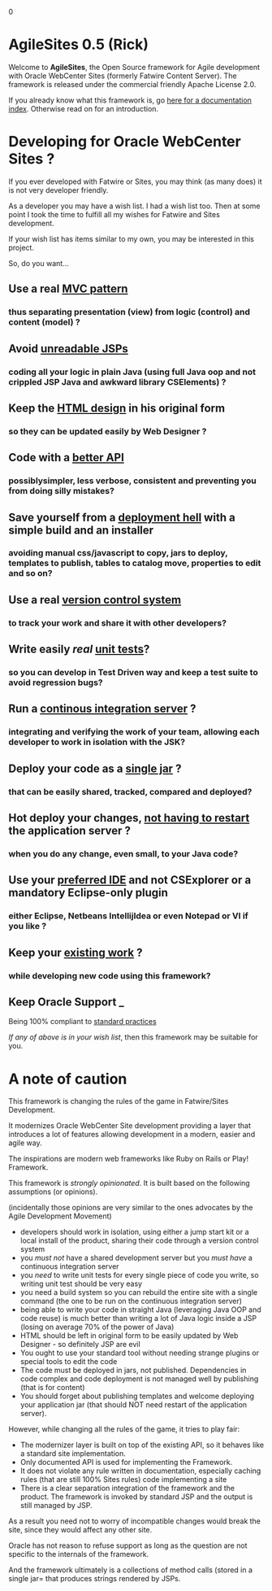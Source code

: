0
# AgileSites 0.5 (Rick)

Welcome to **AgileSites**, the Open Source framework for Agile development with Oracle WebCenter Sites (formerly Fatwire Content Server). The framework is released under the commercial friendly Apache License 2.0.

If you already know what this framework is, go [here for a documentation index](/doc/Index.md). Otherwise read on for an introduction.

# Developing for Oracle  WebCenter Sites ?

If you ever developed with Fatwire or Sites, you may think (as many does) it is not very developer friendly.

As a developer you may have a wish list. I had a wish list too. Then at some point I took the time to fulfill all my wishes for Fatwire and Sites development.

If your wish list has items similar to my own, you may be interested in this project. 

So, do you want...

## Use a __real__ [MVC pattern](/doc/Features.md#MVC)  

### thus separating presentation (view) from logic (control) and content (model) ?

## Avoid [unreadable JSPs](/doc/Features.md#NoJSP) 

### coding all your logic in plain Java (using full Java oop and not crippled JSP Java and awkward library CSElements) ?

## Keep the [HTML design](/doc/Features.md#HTML) in his original form 

### so they can be updated easily by Web Designer ?

## Code with a [better API](/doc/Features.md#API)

### possiblysimpler, less verbose, consistent and preventing you from doing silly mistakes?

## Save yourself from a [deployment hell](/doc/Features.md#Deploy) with a simple build and an installer

### avoiding manual  css/javascript to copy, jars to deploy, templates to publish, tables to catalog move, properties to edit and so on?

## Use a real [version control system](/doc/Features.md#VCS) 

### to track your work and share it with other developers?

## Write easily *real* [unit tests](/doc/Features.md#UnitTest)?

### so you can develop in Test Driven way and keep a test suite to avoid regression bugs?

## Run a [continous integration server](/doc/Features.md#CI) ?

### integrating and verifying the work of your team, allowing each developer to work in isolation with the JSK?

## Deploy your code as a [single jar](/doc/Features.md#Jar) ?

### that can be easily shared, tracked, compared and deployed?

##  Hot deploy your changes, [not having to restart](/doc/Features.md#HotDeploy) the application server ?

### when you do any change, even small, to your Java code?

## Use your [preferred IDE](/doc/Features.md#IDE) and not CSExplorer or a mandatory Eclipse-only plugin

### either  Eclipse, Netbeans IntellijIdea or even Notepad or VI if you like ?

## Keep your [existing work](/doc/Features.md#Compatible) ?

### while developing new code using this framework?

## Keep Oracle Support _

Being 100% compliant to [standard practices](/doc/Features.md#Support) 


*If any of above is in your wish list*, then this framework may be suitable for you.

# A note of caution

This framework is changing the rules of the game in Fatwire/Sites Development. 

It modernizes Oracle WebCenter Site development providing a layer that introduces a lot of features allowing development in a modern, easier and agile way. 

The inspirations are modern web frameworks like Ruby on Rails or Play! Framework.

This framework is *strongly opinionated*. It is built based on the following assumptions (or opinions). 

(incidentally those opinions are very similar to the ones advocates by the Agile Development Movement)

- developers should work in isolation, using either a jump start kit or a local install of the product, sharing their code through a version control system 
- you _must not_ have a shared development server but you _must have_ a continuous integration server 
- you *need*  to write unit tests for every single piece of code you write, so writing unit test should be very easy
- you need a build system so you can rebuild the entire site with a single command (the one to be run on the continuous integration server)
- being able to write your code in straight Java (leveraging Java OOP and code reuse) is much better than writing a lot of Java logic inside a JSP (losing on average 70% of the power of Java)
- HTML should be left in  original form to be easily updated by Web Designer - so definitely JSP are evil
- You ought to use your standard tool without needing strange plugins or special tools to edit the code
- The code must be deployed in jars, not published. Dependencies in code complex and code deployment is not managed well by publishing (that is for content)
- You should forget about publishing templates and welcome deploying your application jar (that should  NOT need restart of the application server).

However, while changing all the rules of the game, it tries to play fair:

- The modernizer layer is built on top of the existing API, so it behaves like a standard site implementation.
- Only documented API is used for implementing the Framework. 
- It does not violate any rule written in documentation, especially caching rules (that are still 100% Sites rules)
code implementing a site
- There is a clear separation integration of the framework and the product. The framework is invoked by standard JSP and the output is still managed by JSP.

As a result you need not to worry of incompatible changes would break the site, since they would affect any other site.

Oracle has not reason to refuse support as long as the question are not specific to the internals of the framework.  

And the framework ultimately is a collections of method calls (stored in a single jar= that produces strings  rendered by JSPs.


